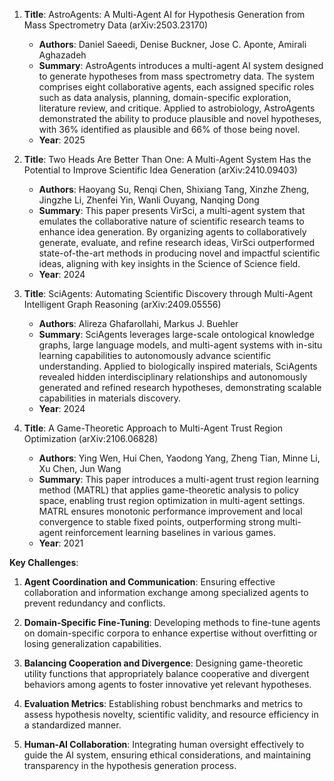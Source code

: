 1. **Title**: AstroAgents: A Multi-Agent AI for Hypothesis Generation from Mass Spectrometry Data (arXiv:2503.23170)
   - **Authors**: Daniel Saeedi, Denise Buckner, Jose C. Aponte, Amirali Aghazadeh
   - **Summary**: AstroAgents introduces a multi-agent AI system designed to generate hypotheses from mass spectrometry data. The system comprises eight collaborative agents, each assigned specific roles such as data analysis, planning, domain-specific exploration, literature review, and critique. Applied to astrobiology, AstroAgents demonstrated the ability to produce plausible and novel hypotheses, with 36% identified as plausible and 66% of those being novel.
   - **Year**: 2025

2. **Title**: Two Heads Are Better Than One: A Multi-Agent System Has the Potential to Improve Scientific Idea Generation (arXiv:2410.09403)
   - **Authors**: Haoyang Su, Renqi Chen, Shixiang Tang, Xinzhe Zheng, Jingzhe Li, Zhenfei Yin, Wanli Ouyang, Nanqing Dong
   - **Summary**: This paper presents VirSci, a multi-agent system that emulates the collaborative nature of scientific research teams to enhance idea generation. By organizing agents to collaboratively generate, evaluate, and refine research ideas, VirSci outperformed state-of-the-art methods in producing novel and impactful scientific ideas, aligning with key insights in the Science of Science field.
   - **Year**: 2024

3. **Title**: SciAgents: Automating Scientific Discovery through Multi-Agent Intelligent Graph Reasoning (arXiv:2409.05556)
   - **Authors**: Alireza Ghafarollahi, Markus J. Buehler
   - **Summary**: SciAgents leverages large-scale ontological knowledge graphs, large language models, and multi-agent systems with in-situ learning capabilities to autonomously advance scientific understanding. Applied to biologically inspired materials, SciAgents revealed hidden interdisciplinary relationships and autonomously generated and refined research hypotheses, demonstrating scalable capabilities in materials discovery.
   - **Year**: 2024

4. **Title**: A Game-Theoretic Approach to Multi-Agent Trust Region Optimization (arXiv:2106.06828)
   - **Authors**: Ying Wen, Hui Chen, Yaodong Yang, Zheng Tian, Minne Li, Xu Chen, Jun Wang
   - **Summary**: This paper introduces a multi-agent trust region learning method (MATRL) that applies game-theoretic analysis to policy space, enabling trust region optimization in multi-agent settings. MATRL ensures monotonic performance improvement and local convergence to stable fixed points, outperforming strong multi-agent reinforcement learning baselines in various games.
   - **Year**: 2021

**Key Challenges**:

1. **Agent Coordination and Communication**: Ensuring effective collaboration and information exchange among specialized agents to prevent redundancy and conflicts.

2. **Domain-Specific Fine-Tuning**: Developing methods to fine-tune agents on domain-specific corpora to enhance expertise without overfitting or losing generalization capabilities.

3. **Balancing Cooperation and Divergence**: Designing game-theoretic utility functions that appropriately balance cooperative and divergent behaviors among agents to foster innovative yet relevant hypotheses.

4. **Evaluation Metrics**: Establishing robust benchmarks and metrics to assess hypothesis novelty, scientific validity, and resource efficiency in a standardized manner.

5. **Human-AI Collaboration**: Integrating human oversight effectively to guide the AI system, ensuring ethical considerations, and maintaining transparency in the hypothesis generation process. 